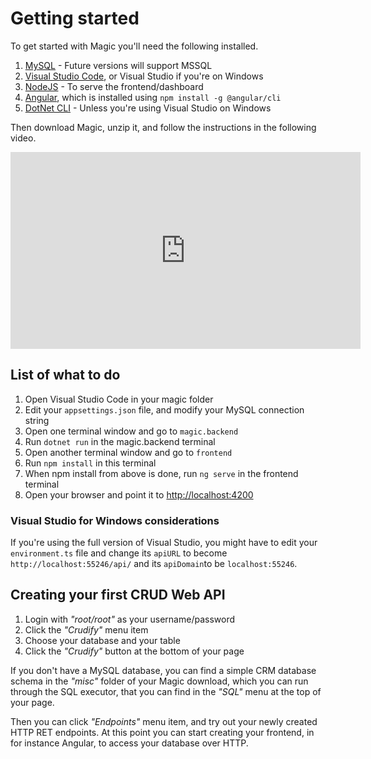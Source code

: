 # Getting started

To get started with Magic you'll need the following installed.

1. [MySQL](https://dev.mysql.com/downloads/mysql/) - Future versions will support MSSQL
2. [Visual Studio Code](https://code.visualstudio.com/download), or Visual Studio if you're on Windows
3. [NodeJS](https://nodejs.org/en/download/) - To serve the frontend/dashboard
4. [Angular](https://cli.angular.io), which is installed using `npm install -g @angular/cli`
5. [DotNet CLI](https://dotnet.microsoft.com/learn/dotnet/hello-world-tutorial/install) - Unless you're using Visual Studio on Windows

Then download Magic, unzip it, and follow the instructions in the following video.

<div style="margin-left: auto; margin-right: auto; width: 560px;">
<iframe width="560" height="315" src="https://www.youtube.com/embed/Lpqco0BgYYY" frameborder="0" allow="accelerometer; autoplay; encrypted-media; gyroscope; picture-in-picture" allowfullscreen></iframe>
</div>

## List of what to do

1. Open Visual Studio Code in your magic folder
2. Edit your `appsettings.json` file, and modify your MySQL connection string
3. Open one terminal window and go to `magic.backend`
4. Run `dotnet run` in the magic.backend terminal
5. Open another terminal window and go to `frontend`
6. Run `npm install` in this terminal
7. When npm install from above is done, run `ng serve` in the frontend terminal
8. Open your browser and point it to [http://localhost:4200](http://localhost:4200)

### Visual Studio for Windows considerations

If you're using the full version of Visual Studio, you might have to edit your `environment.ts` file and change
its `apiURL` to become `http://localhost:55246/api/` and its `apiDomain`to be `localhost:55246`.

## Creating your first CRUD Web API

1. Login with _"root/root"_ as your username/password
2. Click the _"Crudify"_ menu item
3. Choose your database and your table
4. Click the _"Crudify"_ button at the bottom of your page

If you don't have a MySQL database, you can find a simple CRM database schema in the _"misc"_ folder of your
Magic download, which you can run through the SQL executor, that you can find in the _"SQL"_ menu at the top
of your page.

Then you can click _"Endpoints"_ menu item, and try out your newly created HTTP RET endpoints. At this point
you can start creating your frontend, in for instance Angular, to access your database over HTTP.

